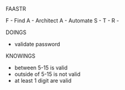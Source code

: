 FAASTR

F - Find
A - Architect
A - Automate
S -
T - 
R - 

DOINGS 

- validate password

KNOWINGS

- between 5-15 is valid
- outside of 5-15 is not valid
- at least 1 digit are valid
  